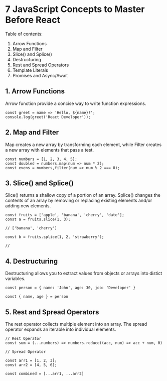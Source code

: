 # 7 JavaScript Concepts to Master Before React 

Table of contents:
1. Arrow Functions
2. Map and Filter
3. Slice() and Splice()
4. Destructuring
5. Rest and Spread Operators
6. Template Literals
7. Promises and Async/Await

## 1. Arrow Functions 

Arrow function provide a concise way to write function expressions. 

```
const greet = name => 'Hello, ${name}!';
console.log(greet('React Developer'));
```

## 2. Map and Filter 

Map creates a new array by transforming each element, while Filter creates a new array with elements that pass a test.

```
const numbers = [1, 2, 3, 4, 5];
const doubled = numbers.map(num => num * 2);
const evens = numbers,filter(num => num % 2 === 0);
```

## 3. Slice() and Splice()

Slice() returns a shallow copy of a portion of an array. Splice() changes the contents of an array by removing or replacing existing elements and/or adding new elements.

```
const fruits = ['apple', 'banana', 'cherry', 'date'];
const a = fruits.slice(1, 3);

// ['banana', 'cherry']

const b = fruits.splice(1, 2, 'strawberry');

//

```

## 4. Destructuring

Destructuring allows you to extract values from objects or arrays into distict variables.

```
const person = { name: 'John', age: 30, job: 'Developer' }

const { name, age } = person
```

## 5. Rest and Spread Operators

The rest operator collects multiple element into an array. The spread operator expands an iterable into individual elements.

```
// Rest Operator
const sum = (...numbers) => numbers.reduce((acc, num) => acc + num, 0)

// Spread Operator

const arr1 = [1, 2, 3];
const arr2 = [4, 5, 6];

const combined = [...arr1, ...arr2]
```

